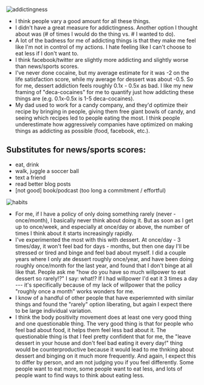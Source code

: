 ![addictingness](https://github.com/BillZito/billzito.github.io/blob/master/assets/IMG_4866.JPG?raw=true)

- I think people vary a good amount for all these things.
- I didn't have a great measure for addictingness. Another option I thought about was (# of times I would do the thing vs. # I wanted to do).
- A lot of the badness for me of addicting things is that they make me feel like I'm not in control of my actions. I hate feeling like I can't choose to eat less if I don't want to.
- I think facebook/twitter are slightly more addicting and slightly worse than news/sports scores.
- I've never done cocaine, but my average estimate for it was -2 on the life satisfaction score, while my average for dessert was about -0.5. So for me, dessert addiction feels roughly 0.1x - 0.5x as bad. I like my new framing of "deca-cocaines" for me to quantify just how addicting these things are (e.g. 0.1x-0.5x is 1-5 deca-cocaines).
- My dad used to work for a candy company, and they'd optimize their recipe by bringing in people, giving them free giant bowls of candy, and seeing which recipes led to people eating the most. I think people underestimate how aggressively companies have optimized on making things as addicting as possible (food, facebook, etc.). 


## Substitutes for news/sports scores:
- eat, drink
- walk, juggle a soccer ball
- text a friend
- read better blog posts
- [not good] book/podcast (too long a commitment / effortful)


![habits](https://github.com/BillZito/billzito.github.io/blob/master/assets/IMG_4869.JPG?raw=true)

- For me, if I have a policy of only doing something rarely (never - once/month), I basically never think about doing it. But as soon as I get up to once/week, and especially at once/day or above, the number of times I think about it starts increasingly rapidly. 
- I've experimented the most with this with dessert. At once/day - 3 times/day, it won't feel bad for days - months, but then one day I'll be stressed or tired and binge and feel bad about myself. I did a couple years where I only ate dessert roughly once/year, and have been doing roughly once/month for the last year, and found that I don't binge at all like that. People ask me "how do you have so much willpower to eat dessert so rarely!?" I say: what!? If I had willpower I'd eat it 3 times a day --- it's specifically because of my lack of willpower that the policy "roughly once a month" works wonders for me.
- I know of a handful of other people that have experiemnted with similar things and found the "rarely" option liberating, but again I expect there to be large individual variation.
- I think the body positivity movement does at least one very good thing and one questionable thing. The very good thing is that for people who feel bad about food, it helps them feel less bad about it. The questionable thing is that I feel pretty confident that for me, the "leave dessert in your house and don't feel bad eating it every day!" thing would be counterproductive because it would lead to me thnking about dessert and binging on it much more frequently. And again, I expect this to differ by person, and am not judging you if you feel differently. Some people want to eat more, some people want to eat less, and lots of people want to find ways to think about eating less.
